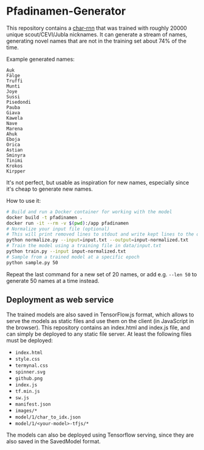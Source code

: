 # Pfadinamen-Generator

This repository contains a [char-rnn](https://github.com/ekzhang/char-rnn-keras) that was trained with roughly 20000 unique scout/CEVI/Jubla nicknames. It can generate a stream of names, generating novel names that are not in the training set about 74% of the time.

Example generated names:
```
Auk
Fälge
Truffi
Munti
Joye
Sussi
Pisedondi
Pauba
Giava
Kawela
Nave
Marena
Ahuk
Eboja
Orica
Astian
Sminyra
Tinimi
Krokos
Kirpper
```

It's not perfect, but usable as inspiration for new names, especially since it's cheap to generate new names.

How to use it:
```bash
# Build and run a Docker container for working with the model
docker build -t pfadinamen .
docker run -it --rm -v $(pwd):/app pfadinamen
# Normalize your input file (optional)
# This will print removed lines to stdout and write kept lines to the output file
python normalize.py --input=input.txt --output=input-normalized.txt
# Train the model using a training file in data/input.txt
python train.py --input input-normalized.txt
# Sample from a trained model at a specific epoch
python sample.py 50
```

Repeat the last command for a new set of 20 names, or add e.g. `--len 50` to generate 50 names at a time instead.

## Deployment as web service
The trained models are also saved in TensorFlow.js format, which allows to serve the models as static files and use them on the client (in JavaScript in the browser). This repository contains an index.html and index.js file, and can simply be deployed to any static file server. At least the following files must be deployed:

* `index.html`
* `style.css`
* `termynal.css`
* `spinner.svg`
* `github.png`
* `index.js`
* `tf.min.js`
* `sw.js`
* `manifest.json`
* `images/*`
* `model/1/char_to_idx.json`
* `model/1/<your-model>-tfjs/*`

The models can also be deployed using Tensorflow serving, since they are also saved in the SavedModel format.
